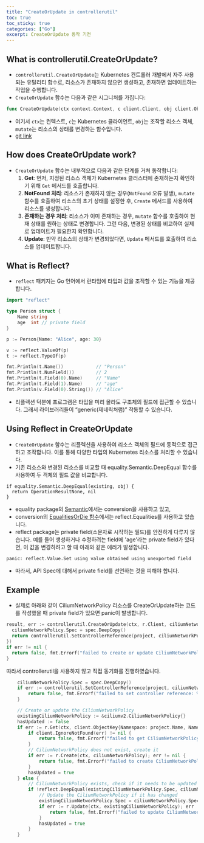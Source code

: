 ```yaml
---
title: "CreateOrUpdate in controllerutil"
toc: true
toc_sticky: true
categories: ["Go"]
excerpt: CreateOrUpdate 동작 기전
---
```


## What is controllerutil.CreateOrUpdate?
- `controllerutil.CreateOrUpdate`는 Kubernetes 컨트롤러 개발에서 자주 사용되는 유틸리티 함수로, 리소스가 존재하지 않으면 생성하고, 존재하면 업데이트하는 작업을 수행합니다.
- `CreateOrUpdate` 함수는 다음과 같은 시그니처를 가집니다:
```go
func CreateOrUpdate(ctx context.Context, c client.Client, obj client.Object, mutate MutateFn) (OperationResult, error)
```
- 여기서 `ctx`는 컨텍스트, `c`는 Kubernetes 클라이언트, `obj`는 조작할 리소스 객체, `mutate`는 리소스의 상태를 변경하는 함수입니다.
- [git link](https://github.com/kubernetes-sigs/controller-runtime/blob/v0.22.3/pkg/controller/controllerutil/controllerutil.go#L320)

## How does CreateOrUpdate work?
- `CreateOrUpdate` 함수는 내부적으로 다음과 같은 단계를 거쳐 동작합니다:
  1. **Get**: 먼저, 지정된 리소스 객체가 Kubernetes 클러스터에 존재하는지 확인하기 위해 `Get` 메서드를 호출합니다.
  2. **NotFound 처리**: 리소스가 존재하지 않는 경우(`NotFound` 오류 발생), `mutate` 함수를 호출하여 리소스의 초기 상태를 설정한 후, `Create` 메서드를 사용하여 리소스를 생성합니다.
  3. **존재하는 경우 처리**: 리소스가 이미 존재하는 경우, `mutate` 함수를 호출하여 현재 상태를 원하는 상태로 변경합니다. 그런 다음, 변경된 상태를 비교하여 실제로 업데이트가 필요한지 확인합니다.
  4. **Update**: 만약 리소스의 상태가 변경되었다면, `Update` 메서드를 호출하여 리소스를 업데이트합니다.

## What is Reflect?
- `reflect` 패키지는 Go 언어에서 런타임에 타입과 값을 조작할 수 있는 기능을 제공합니다.

```go
import "reflect"

type Person struct {
    Name string
    age  int // private field
}

p := Person{Name: "Alice", age: 30}

v := reflect.ValueOf(p)
t := reflect.TypeOf(p)

fmt.Println(t.Name())            // "Person"
fmt.Println(t.NumField())        // 2
fmt.Println(t.Field(0).Name)     // "Name"
fmt.Println(t.Field(1).Name)     // "age"
fmt.Println(v.Field(0).String()) // "Alice"
```

- 리플렉션 덕분에 프로그램은 타입을 미리 몰라도 구조체의 필드에 접근할 수 있습니다. 그래서 라이브러리들이 “generic(제네릭처럼)” 작동할 수 있습니다.

## Using Reflect in CreateOrUpdate
- `CreateOrUpdate` 함수는 리플렉션을 사용하여 리소스 객체의 필드에 동적으로 접근하고 조작합니다. 이를 통해 다양한 타입의 Kubernetes 리소스를 처리할 수 있습니다.
- 기존 리소스와 변경된 리소스를 비교할 때 equality.Semantic.DeepEqual 함수를 사용하여 두 객체의 필드 값을 비교합니다.
```gotemplate
if equality.Semantic.DeepEqual(existing, obj) {
  return OperationResultNone, nil
}
```
- equality package의 [Semantic](https://github.com/kubernetes/apimachinery/blob/master/pkg/api/equality/semantic.go?utm_source=chatgpt.com)에서는 conversion을 사용하고 있고, 
- conversion의 [EqualitiesOrDie 함수](https://github.com/kubernetes/apimachinery/blob/master/pkg/conversion/deep_equal.go#L31)에서는 reflect.Equalities를 사용하고 있습니다.
- reflect package는 private field(소문자로 시작하는 필드)를 안전하게 다루지 않습니다. 예를 들어 생성하거나 수정하려는 field에 'age'라는 private field가 있다면, 이 값을 변경하려고 할 때 아래와 같은 에러가 발생합니다.
```shell
panic: reflect.Value.Set using value obtained using unexported field
```
- 따라서, API Spec에 대해서 private field를 선언하는 것을 피해야 합니다.

## Example
- 실제로 아래와 같이 CiliumNetworkPolicy 리소스를 CreateOrUpdate하는 코드를 작성했을 때 private field가 있으면 panic이 발생합니다.
```go
result, err := controllerutil.CreateOrUpdate(ctx, r.Client, ciliumNetworkPolicy, func() error {
  ciliumNetworkPolicy.Spec = spec.DeepCopy()
  return controllerutil.SetControllerReference(project, ciliumNetworkPolicy, r.Scheme)
})
if err != nil {
  return false, fmt.Errorf("failed to create or update CiliumNetworkPolicy: %w", err)
}
```

따라서 controllerutil을 사용하지 않고 직접 동기화를 진행하였습니다.

```go
	ciliumNetworkPolicy.Spec = spec.DeepCopy()
	if err := controllerutil.SetControllerReference(project, ciliumNetworkPolicy, r.Scheme); err != nil {
		return false, fmt.Errorf("failed to set controller reference: %w", err)
	}

	// Create or update the CiliumNetworkPolicy
	existingCiliumNetworkPolicy := &ciliumv2.CiliumNetworkPolicy{}
	hasUpdated := false
	if err := r.Get(ctx, client.ObjectKey{Namespace: project.Name, Name: project.Name}, existingCiliumNetworkPolicy); err != nil {
		if client.IgnoreNotFound(err) != nil {
			return false, fmt.Errorf("failed to get CiliumNetworkPolicy: %w", err)
		}
		// CiliumNetworkPolicy does not exist, create it
		if err := r.Create(ctx, ciliumNetworkPolicy); err != nil {
			return false, fmt.Errorf("failed to create CiliumNetworkPolicy: %w", err)
		}
		hasUpdated = true
	} else {
		// CiliumNetworkPolicy exists, check if it needs to be updated
		if !reflect.DeepEqual(existingCiliumNetworkPolicy.Spec, ciliumNetworkPolicy.Spec) {
			// Update the CiliumNetworkPolicy if it has changed
			existingCiliumNetworkPolicy.Spec = ciliumNetworkPolicy.Spec
			if err := r.Update(ctx, existingCiliumNetworkPolicy); err != nil {
				return false, fmt.Errorf("failed to update CiliumNetworkPolicy: %w", err)
			}
			hasUpdated = true
		}
	}
```
